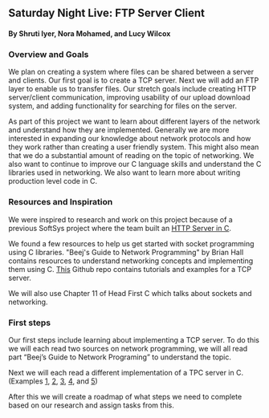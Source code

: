 ## Saturday Night Live: FTP Server Client
#### By Shruti Iyer, Nora Mohamed, and Lucy Wilcox
 
### Overview and Goals
We plan on creating a system where files can be shared between a server and clients. Our first goal is to create a TCP server. Next we will add an FTP layer to enable us to transfer files. Our stretch goals include creating HTTP server/client communication, improving usability of our upload download system, and adding functionality for searching for files on the server. 

As part of this project we want to learn about different layers of the network and understand how they are implemented. Generally we are more interested in expanding our knowledge about network protocols and how they work rather than creating a user friendly system. This might also mean that we do a substantial amount of reading on the topic of networking. We also want to continue to improve our C language skills and understand the C libraries used in networking. We also want to learn more about writing production level code in C.

### Resources and Inspiration
We were inspired to research and work on this project because of a previous SoftSys project where the team built an [HTTP Server in C](https://matthewruehle.github.io/SoftSysQuestingQuail/). 

We found a few resources to help us get started with socket programming using C libraries. "Beej's Guide to Network Programming" by Brian Hall contains resources to understand networking concepts and implementing them using C. 
[This](thttps://github.com/angrave/SystemProgramming/wiki/Networking,-Part-4:-Building-a-simple-TCP-Server) Github repo contains tutorials and examples for a TCP server. 

We will also use Chapter 11 of Head First C which talks about sockets and networking.

### First steps

Our first steps include learning about implementing a TCP server. To do this we will each read two sources on network programming, we will all read part “Beej’s Guide to Network Programing” to understand the topic. 

Next we will each read a different implementation of a TPC server in C. (Examples [1](https://www.cs.cmu.edu/afs/cs/academic/class/15213-f99/www/class26/tcpserver.c), [2](https://www.geeksforgeeks.org/socket-programming-cc/), [3](http://cs.ecs.baylor.edu/~donahoo/practical/CSockets/textcode.html), [4](https://www.binarytides.com/server-client-example-c-sockets-linux/), and [5](https://www.ibm.com/support/knowledgecenter/en/SSLTBW_2.1.0/com.ibm.zos.v2r1.hala001/server.htm))

After this we will create a roadmap of what steps we need to complete based on our research and assign tasks from this.
